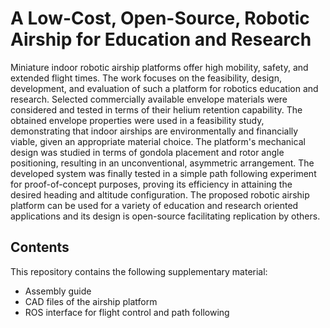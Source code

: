 # A Low-Cost, Open-Source, Robotic Airship for Education and Research

Miniature indoor robotic airship platforms offer high mobility, safety, and extended flight times. The work focuses on the feasibility, design, development, and evaluation of such a platform for robotics education and research. Selected commercially available envelope materials were considered and tested in terms of their helium retention capability. The obtained envelope properties were used in a feasibility study, demonstrating that indoor airships are environmentally and financially viable, given an appropriate material choice. The platform's mechanical design was studied in terms of gondola placement and rotor angle positioning, resulting in an unconventional, asymmetric arrangement. The developed system was finally tested in a simple path following experiment for proof-of-concept purposes, proving its efficiency in attaining the desired heading and altitude configuration. The proposed robotic airship platform can be used for a variety of education and research oriented applications and its design is open-source facilitating replication by others.

## Contents
This repository contains the following supplementary material:
* Assembly guide
* CAD files of the airship platform
* ROS interface for flight control and path following
